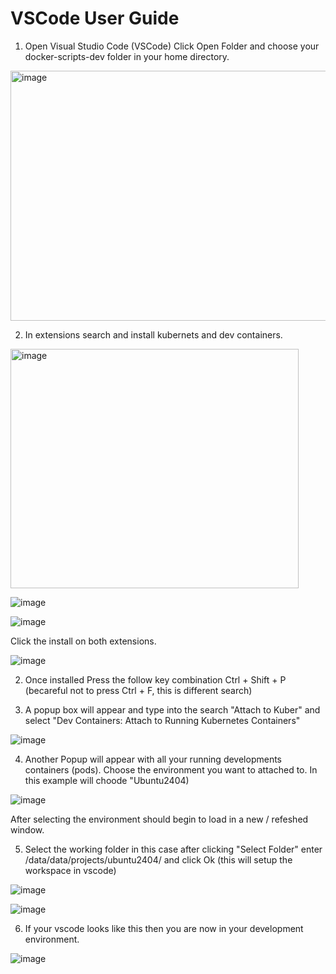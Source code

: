 # VSCode User Guide

1. Open Visual Studio Code (VSCode)
Click Open Folder  and choose your docker-scripts-dev folder in your home directory.
<img width="736" height="400" alt="image" src="https://github.com/user-attachments/assets/76f3c64d-db41-430d-b246-353420d21201" />

2. In extensions search and install kubernets and dev containers.
<img width="461" height="383" alt="image" src="https://github.com/user-attachments/assets/9416bdfa-aa3d-45d9-add6-011c6fb8d2a5" />

![image](https://github.com/user-attachments/assets/0be8736c-9565-41b8-bf9b-81037699fcd4)

![image](https://github.com/user-attachments/assets/cd287515-9a35-4232-92dc-a1f8200fb652)

Click the install on both extensions.

![image](https://github.com/user-attachments/assets/26db42ee-e4f7-42ab-bae1-efa4814dfb2f)


2. Once installed Press the follow key combination Ctrl + Shift + P (becareful not to press Ctrl + F, this is different search)

3. A popup box will appear and type into the search "Attach to Kuber" and select "Dev Containers: Attach to Running Kubernetes Containers"

![image](https://github.com/user-attachments/assets/69d2fcdf-d99a-456f-b492-b882ea76248c)

4. Another Popup will appear with all your running developments containers (pods). Choose the environment you want to attached to.  In this example will choode "Ubuntu2404)

![image](https://github.com/user-attachments/assets/63fd8017-f3d5-4969-9420-fefcb8e52ab4)

After selecting the environment should begin to load in a new / refeshed window.

5. Select the working folder in this case after clicking "Select Folder" enter /data/data/projects/ubuntu2404/ and click Ok (this will setup the workspace in vscode)

![image](https://github.com/user-attachments/assets/eef9e15b-0262-4b86-a231-77830197482d)

![image](https://github.com/user-attachments/assets/6a057aef-018c-448e-a44b-097d34cc8b7c)

6. If your vscode looks like this then you are now in your development environment.

![image](https://github.com/user-attachments/assets/acb2089b-ed27-40fd-ae90-5061b8ef7435)

 
